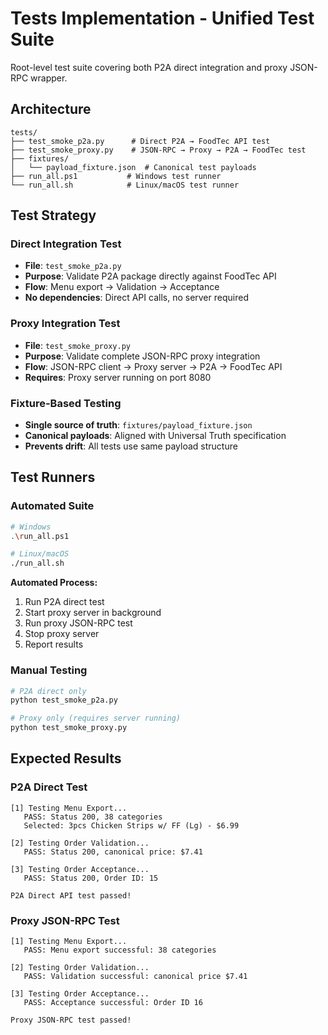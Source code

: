 # Tests Implementation - Unified Test Suite

Root-level test suite covering both P2A direct integration and proxy JSON-RPC wrapper.

## Architecture

```
tests/
├── test_smoke_p2a.py      # Direct P2A → FoodTec API test
├── test_smoke_proxy.py    # JSON-RPC → Proxy → P2A → FoodTec test  
├── fixtures/
│   └── payload_fixture.json  # Canonical test payloads
├── run_all.ps1           # Windows test runner
└── run_all.sh            # Linux/macOS test runner
```

## Test Strategy

### Direct Integration Test
- **File**: `test_smoke_p2a.py`
- **Purpose**: Validate P2A package directly against FoodTec API
- **Flow**: Menu export → Validation → Acceptance
- **No dependencies**: Direct API calls, no server required

### Proxy Integration Test  
- **File**: `test_smoke_proxy.py`
- **Purpose**: Validate complete JSON-RPC proxy integration
- **Flow**: JSON-RPC client → Proxy server → P2A → FoodTec API
- **Requires**: Proxy server running on port 8080

### Fixture-Based Testing
- **Single source of truth**: `fixtures/payload_fixture.json`
- **Canonical payloads**: Aligned with Universal Truth specification  
- **Prevents drift**: All tests use same payload structure

## Test Runners

### Automated Suite
```bash
# Windows
.\run_all.ps1

# Linux/macOS  
./run_all.sh
```

**Automated Process:**
1. Run P2A direct test
2. Start proxy server in background
3. Run proxy JSON-RPC test
4. Stop proxy server
5. Report results

### Manual Testing
```bash
# P2A direct only
python test_smoke_p2a.py

# Proxy only (requires server running)
python test_smoke_proxy.py
```

## Expected Results

### P2A Direct Test
```
[1] Testing Menu Export...
   PASS: Status 200, 38 categories
   Selected: 3pcs Chicken Strips w/ FF (Lg) - $6.99

[2] Testing Order Validation...  
   PASS: Status 200, canonical price: $7.41

[3] Testing Order Acceptance...
   PASS: Status 200, Order ID: 15

P2A Direct API test passed!
```

### Proxy JSON-RPC Test
```
[1] Testing Menu Export...
   PASS: Menu export successful: 38 categories

[2] Testing Order Validation...
   PASS: Validation successful: canonical price $7.41

[3] Testing Order Acceptance...
   PASS: Acceptance successful: Order ID 16

Proxy JSON-RPC test passed!
```